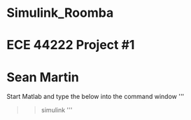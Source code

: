 # Simulink_Roomba
# ECE 44222 Project #1
# Sean Martin 
Start Matlab and type the below into the command window
'''
>>simulink
'''
